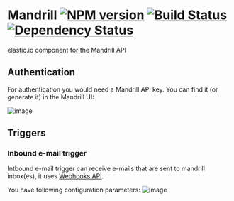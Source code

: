 # Mandrill [![NPM version][npm-image]][npm-url] [![Build Status][travis-image]][travis-url] [![Dependency Status][daviddm-image]][daviddm-url]

elastic.io component for the Mandrill API

## Authentication

For authentication you would need a Mandrill API key. You can find it (or generate it) in the Mandrill UI:

![image](https://user-images.githubusercontent.com/56208/29975588-353f0cd4-8f37-11e7-8a2c-c5f1800efb9b.png)

## Triggers

### Inbound e-mail trigger

Intbound e-mail trigger can receive e-mails that are sent to mandrill inbox(es), it uses [Webhooks API](https://mandrill.zendesk.com/hc/en-us/articles/360038739814).

You have following configuration parameters:
![image](https://user-images.githubusercontent.com/36419533/102479003-fcf9c000-4066-11eb-89b8-4d33d48efb3b.png)






[npm-image]: https://badge.fury.io/js/mandrillapp-component.svg
[npm-url]: https://npmjs.org/package/mandrillapp-component
[travis-image]: https://travis-ci.org/elasticio/mandrillapp-component.svg?branch=master
[travis-url]: https://travis-ci.org/elasticio/mandrillapp-component
[daviddm-image]: https://david-dm.org/elasticio/mandrillapp-component.svg?theme=shields.io
[daviddm-url]: https://david-dm.org/elasticio/mandrillapp-component
